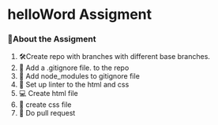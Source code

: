 <h1> helloWord Assigment</h1>
<h3> 📗About the Assigment</h3>
<ol>
  <li>🛠Create repo  with branches with different base branches.</li>
    <li>📝 Add a .gitignore file. to the repo</li>
    <li>🔭 Add node_modules to gitignore file</li>
    <li>👥 Set up linter to the html and css </li>
    <li>💻 Create html file</li>
    <li>📖 create css file </li>
    <li>🚀 Do pull request </li>
</ol>
